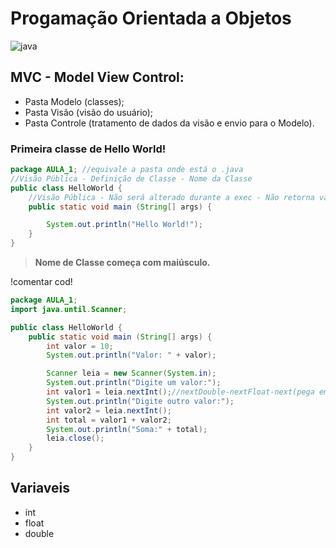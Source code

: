 # Progamação Orientada a Objetos
![java](https://arquivo.devmedia.com.br/artigos/henrique_gasparotto/4_pilares_oo/image001.png)

## MVC - Model View Control:
- Pasta Modelo (classes);
- Pasta Visão (visão do usuário);
- Pasta Controle (tratamento de dados da visão e envio para o Modelo).


### Primeira classe de Hello World!
```java
package AULA_1; //equivale a pasta onde está o .java
//Visão Pública - Definição de Classe - Nome da Classe
public class HelloWorld {
    //Visão Pública - Não será alterado durante a exec - Não retorna valor - Nome do Método - Argumentos
    public static void main (String[] args) {

        System.out.println("Hello World!");
    }
}
```

> __Nome de Classe começa com maiúsculo.__ 

!comentar cod!
```Java
package AULA_1;
import java.until.Scanner;

public class HelloWorld {
    public static void main (String[] args) {
        int valor = 10;
        System.out.println("Valor: " + valor);

        Scanner leia = new Scanner(System.in);
        System.out.println("Digite um valor:");
        int valor1 = leia.nextInt();//nextDouble-nextFloat-next(pega em carac)
        System.out.println("Digite outro valor:");
        int valor2 = leia.nextInt();
        int total = valor1 + valor2;
        System.out.println("Soma:" + total);
        leia.close();
    }
}
```
## Variaveis
- int 
- float
- double

```java
```